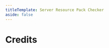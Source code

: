 ```yaml
---
titleTemplate: Server Resource Pack Checker
aside: false
---
```


# Credits

<Credits :credits="credits"/>

<script setup>
const credits = [
  {
    element: { name: "Chinese translations" },
    name: {
      name: "dirtTW",
      link: "https://github.com/yichifauzi",
    },
  },
];
</script>
